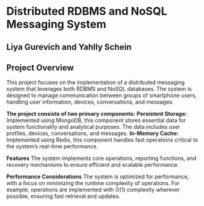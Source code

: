 # Distributed RDBMS and NoSQL Messaging System

## Liya Gurevich and Yahlly Schein

## **Project Overview**
This project focuses on the implementation of a distributed messaging system that leverages both RDBMS and NoSQL databases. The system is designed to manage communication between groups of smartphone users, handling user information, devices, conversations, and messages.

**The project consists of two primary components:**
**Persistent Storage:** Implemented using MongoDB, this component stores essential data for system functionality and analytical purposes. The data includes user profiles, devices, conversations, and messages.
**In-Memory Cache:** Implemented using Redis, this component handles fast operations critical to the system’s real-time performance.

**Features**
The system implements core operations, reporting functions, and recovery mechanisms to ensure efficient and scalable performance.

**Performance Considerations**
The system is optimized for performance, with a focus on minimizing the runtime complexity of operations. For example, operations are implemented with O(1) complexity wherever possible, ensuring fast retrieval and updates.
